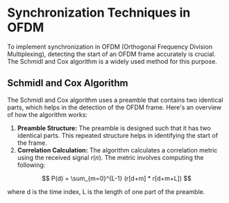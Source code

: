 # Synchronization Techniques in OFDM
To implement synchronization in OFDM (Orthogonal Frequency Division Multiplexing), detecting the start of an OFDM frame accurately is crucial. The Schmidl and Cox algorithm is a widely used method for this purpose.
## Schmidl and Cox Algorithm
The Schmidl and Cox algorithm uses a preamble that contains two identical parts, which helps in the detection of the OFDM frame. Here's an overview of how the algorithm works:
1) **Preamble Structure:** The preamble is designed such that it has two identical parts. This repeated structure helps in identifying the start of the frame.
2) **Correlation Calculation:** The algorithm calculates a correlation metric using the received signal $r(n)$. The metric involves computing the following:


$$ P(d) = \sum_{m=0}^{L-1} (r[d+m] * r[d+m+L]) $$
   
   where d is the time index, L is the length of one part of the preamble.
